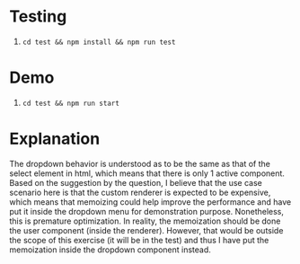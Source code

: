 # Testing
1. `cd test && npm install && npm run test`

# Demo
1. `cd test && npm run start`

# Explanation
The dropdown behavior is understood as to be the same as that of the select element in html, which means that there is only 1 active component.
Based on the suggestion by the question, I believe that the use case scenario here is that the custom renderer is expected to be expensive, which means that memoizing could help improve the performance and have put it inside the dropdown menu for demonstration purpose. Nonetheless, this is premature optimization. In reality, the memoization should be done the user component (inside the renderer). However, that would be outside the scope of this exercise (it will be in the test) and thus I have put the memoization inside the dropdown component instead.